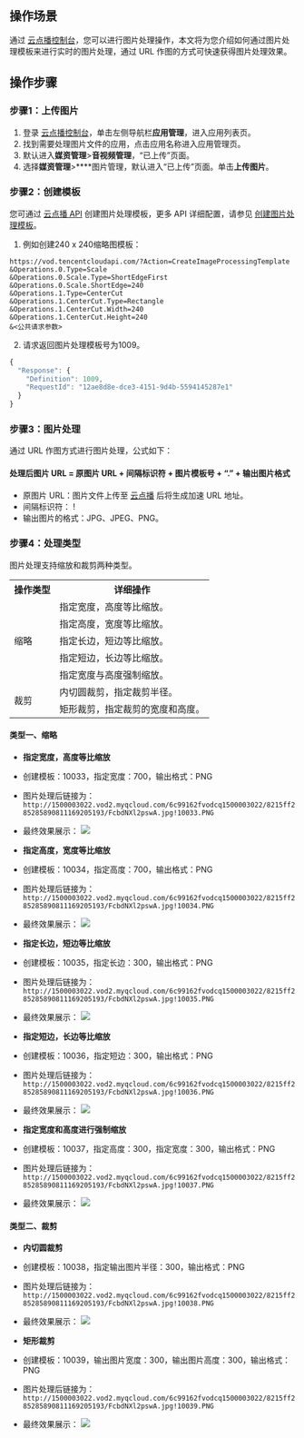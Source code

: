 ## 操作场景
通过 [云点播控制台](https://console.cloud.tencent.com/vod/pics)，您可以进行图片处理操作，本文将为您介绍如何通过图片处理模板来进行实时的图片处理，通过 URL 作图的方式可快速获得图片处理效果。

## 操作步骤
### 步骤1：上传图片
1. 登录 [云点播控制台](https://console.cloud.tencent.com/vod)，单击左侧导航栏**应用管理**，进入应用列表页。
2. 找到需要处理图片文件的应用，点击应用名称进入应用管理页。
3. 默认进入**媒资管理**>**音视频管理**，“已上传”页面。
4. 选择**媒资管理**>****图片管理，默认进入“已上传”页面。单击**上传图片**。

### 步骤2：创建模板

您可通过 [云点播 API](https://cloud.tencent.com/document/product/266/48901) 创建图片处理模板，更多 API 详细配置，请参见 [创建图片处理模板](https://cloud.tencent.com/document/product/266/48901)。

1. 例如创建240 x 240缩略图模板：
```shell
https://vod.tencentcloudapi.com/?Action=CreateImageProcessingTemplate
&Operations.0.Type=Scale
&Operations.0.Scale.Type=ShortEdgeFirst
&Operations.0.Scale.ShortEdge=240
&Operations.1.Type=CenterCut
&Operations.1.CenterCut.Type=Rectangle
&Operations.1.CenterCut.Width=240
&Operations.1.CenterCut.Height=240
&<公共请求参数>
```
2. 请求返回图片处理模板号为1009。
```javascript
{
  "Response": {
    "Definition": 1009,
    "RequestId": "12ae8d8e-dce3-4151-9d4b-5594145287e1"
  }
}
```

### 步骤3：图片处理

通过 URL 作图方式进行图片处理，公式如下：
#### 处理后图片 URL = 原图片 URL + 间隔标识符 + 图片模板号 + “.” + 输出图片格式
  - 原图片 URL：图片文件上传至 [云点播](https://console.cloud.tencent.com/vod/pics) 后将生成加速 URL 地址。
  - 间隔标识符： !
  - 输出图片的格式：JPG、JPEG、PNG。


### 步骤4：处理类型
图片处理支持缩放和裁剪两种类型。

<Table>
<tbody>
<tr>
<th>操作类型</th>
<th>详细操作</th>
</tr>

<tr>
<td rowspan=5>缩略</td>
<td>指定宽度，高度等比缩放。</td>
</tr>

<tr>
<td>指定高度，宽度等比缩放。</td>
</tr>

<tr>
<td>指定长边，短边等比缩放。</td>
</tr>

<tr>
<td>指定短边，长边等比缩放。</td>
</tr>

<tr>
<td>指定宽度与高度强制缩放。</td>
</tr>

<tr>
<td rowspan=2>裁剪</td>
<td>内切圆裁剪，指定裁剪半径。</td>
</tr>

<tr>
<td>矩形裁剪，指定裁剪的宽度和高度。</td>
</tr>

</tbody>
</Table>

#### 类型一、缩略

- **指定宽度，高度等比缩放**
 - 创建模板：10033，指定宽度：700，输出格式：PNG
 - 图片处理后链接为：`http://1500003022.vod2.myqcloud.com/6c99162fvodcq1500003022/8215ff285285890811169205193/FcbdNXl2pswA.jpg!10033.PNG`
 - 最终效果展示：
![](https://main.qcloudimg.com/raw/abf6f0699647efe9bef7f22d8f3fb939.png)

- **指定高度，宽度等比缩放**
 - 创建模板：10034，指定高度：700，输出格式：PNG
 - 图片处理后链接为：`http://1500003022.vod2.myqcloud.com/6c99162fvodcq1500003022/8215ff285285890811169205193/FcbdNXl2pswA.jpg!10034.PNG`
 - 最终效果展示：
![](https://main.qcloudimg.com/raw/df5c784021a55910a67bd3fcf1be1ac8.png)

- **指定长边，短边等比缩放**
 - 创建模板：10035，指定长边：300，输出格式：PNG
 - 图片处理后链接为：`http://1500003022.vod2.myqcloud.com/6c99162fvodcq1500003022/8215ff285285890811169205193/FcbdNXl2pswA.jpg!10035.PNG`
 - 最终效果展示：
![](https://main.qcloudimg.com/raw/fca36a5152c013ec9f111923f1f37b97.png)

- **指定短边，长边等比缩放**
 - 创建模板：10036，指定短边：300，输出格式：PNG
 - 图片处理后链接为：`http://1500003022.vod2.myqcloud.com/6c99162fvodcq1500003022/8215ff285285890811169205193/FcbdNXl2pswA.jpg!10036.PNG`
 - 最终效果展示：
![](https://main.qcloudimg.com/raw/e3f9bd39fe92b57758d8954d44715d93.png)

- **指定宽度和高度进行强制缩放**
 - 创建模板：10037，指定高度：300，指定宽度：300，输出格式：PNG
 - 图片处理后链接为：`http://1500003022.vod2.myqcloud.com/6c99162fvodcq1500003022/8215ff285285890811169205193/FcbdNXl2pswA.jpg!10037.PNG`
 - 最终效果展示：
![](https://main.qcloudimg.com/raw/4225aa7986ac5f2f58b6cf061b51f64d.png)

#### 类型二、裁剪
- **内切圆裁剪**
 - 创建模板：10038，指定输出图片半径：300，输出格式：PNG
 - 图片处理后链接为：`http://1500003022.vod2.myqcloud.com/6c99162fvodcq1500003022/8215ff285285890811169205193/FcbdNXl2pswA.jpg!10038.PNG`
 - 最终效果展示：
![](https://main.qcloudimg.com/raw/e62ef7791ff9b129259bd3fa04afd6d2.png)

- **矩形裁剪**
 - 创建模板：10039，输出图片宽度：300，输出图片高度：300，输出格式：PNG
 - 图片处理后链接为：`http://1500003022.vod2.myqcloud.com/6c99162fvodcq1500003022/8215ff285285890811169205193/FcbdNXl2pswA.jpg!10039.PNG`
 - 最终效果展示：
![](https://main.qcloudimg.com/raw/433ea68294a8b8af47bae088e7a89508.png)


